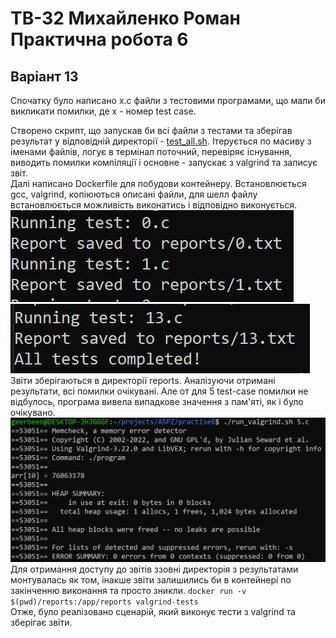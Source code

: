 # ТВ-32 Михайленко Роман Практична робота 6
## Варіант 13
Спочатку було написано x.c файли з тестовими програмами, що мали би викликати помилки, де x - номер test case.  

Створено скрипт, що запускав би всі файли з тестами та зберігав результат у відповідній директорії - [test_all.sh](test_all.sh). Ітерується по масиву з іменами файлів, логує в термінал поточний, перевіряє існування, виводить помилки компіляції і основне - запускає з valgrind та записує звіт.  
Далі написано Dockerfile для побудови контейнеру. Встановлюється gcc, valgrind, копіюються описані файли, для шелл файлу встановлюється можливість виконатись і відповідно виконується.   
![1.png](images/1.png)  
![2.png](images/2.png)  
Звіти зберігаються в директорії reports. Аналізуючи отримані результати, всі помилки очікувані. Але от для 5 test-case помилки не відбулось, програма вивела випадкове значення з пам'яті, як і було очікувано.
![3.png](images/3.png)  
Для отримання доступу до звітів ззовні директорія з результатами монтувалась як том, інакше звіти залишились би в контейнері по закінченню виконання та просто зникли.
```docker run -v $(pwd)/reports:/app/reports valgrind-tests```  
Отже, було реалізовано сценарій, який виконує тести з valgrind та зберігає звіти.
